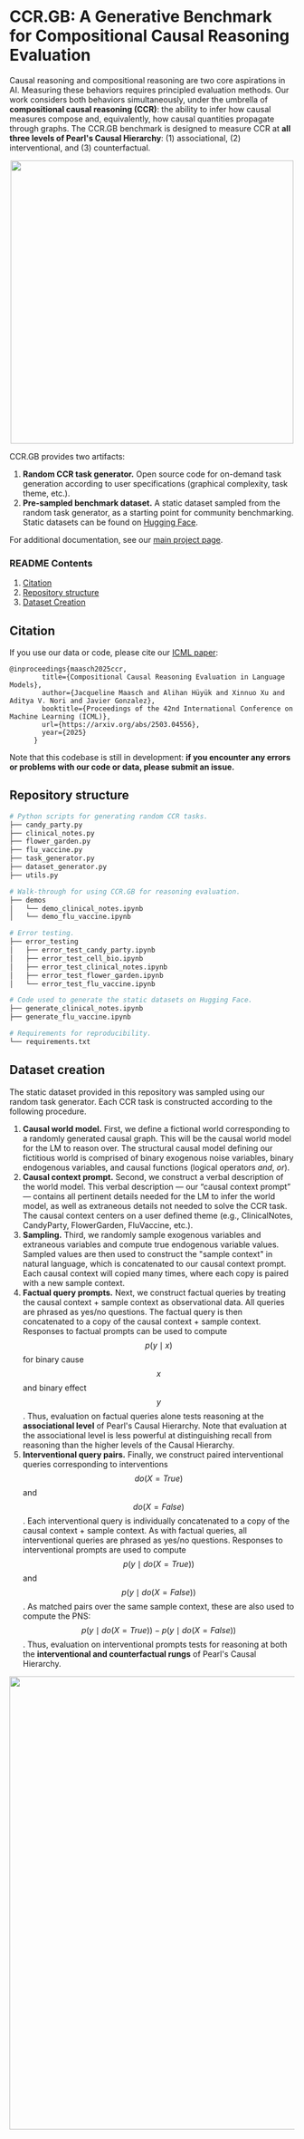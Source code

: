 # CCR.GB: A Generative Benchmark for Compositional Causal Reasoning Evaluation

Causal reasoning and compositional reasoning are two core aspirations in AI. Measuring these behaviors requires principled evaluation methods. Our work considers both behaviors simultaneously, under the umbrella of **compositional causal reasoning (CCR)**: the ability to infer how causal measures compose and, equivalently, how causal quantities propagate through graphs. The CCR.GB benchmark is designed to measure CCR at **all three levels of Pearl's Causal Hierarchy**: (1) associational, (2) interventional, and (3) counterfactual.

<p align="center">
    <img src="https://jmaasch.github.io/ccr/static/images/pch.png" width="500">
</p>


CCR.GB provides two artifacts:

1. **Random CCR task generator.** Open source code for on-demand task generation according to user specifications (graphical complexity, task theme, etc.).
2. **Pre-sampled benchmark dataset.** A static dataset sampled from the random task generator, as a starting point for community benchmarking. Static datasets can be found on [Hugging Face](https://huggingface.co/datasets/jmaasch/compositional_causal_reasoning).

For additional documentation, see our [main project page](https://jmaasch.github.io/ccr/).

### README Contents
1. [Citation](#Citation)
2. [Repository structure](#Repository-structure)
3. [Dataset Creation](#Dataset-Creation)

## Citation

If you use our data or code, please cite our [ICML paper](https://arxiv.org/abs/2503.04556):

```
@inproceedings{maasch2025ccr,
        title={Compositional Causal Reasoning Evaluation in Language Models},
        author={Jacqueline Maasch and Alihan Hüyük and Xinnuo Xu and Aditya V. Nori and Javier Gonzalez},
        booktitle={Proceedings of the 42nd International Conference on Machine Learning (ICML)},
        url={https://arxiv.org/abs/2503.04556},
        year={2025}
      }
```

Note that this codebase is still in development: **if you encounter any errors or problems with our code or data, please submit an issue.**

## Repository structure

```bash
# Python scripts for generating random CCR tasks.
├── candy_party.py
├── clinical_notes.py
├── flower_garden.py
├── flu_vaccine.py
├── task_generator.py
├── dataset_generator.py
├── utils.py

# Walk-through for using CCR.GB for reasoning evaluation.
├── demos
│   └── demo_clinical_notes.ipynb
│   └── demo_flu_vaccine.ipynb

# Error testing.
├── error_testing
│   ├── error_test_candy_party.ipynb
│   ├── error_test_cell_bio.ipynb
│   ├── error_test_clinical_notes.ipynb
│   ├── error_test_flower_garden.ipynb
│   └── error_test_flu_vaccine.ipynb

# Code used to generate the static datasets on Hugging Face.
├── generate_clinical_notes.ipynb
├── generate_flu_vaccine.ipynb

# Requirements for reproducibility.
└── requirements.txt
```


## Dataset creation

The static dataset provided in this repository was sampled using our random task generator. Each CCR task is constructed according to the following procedure.

1. **Causal world model.** First, we define a fictional world corresponding to a randomly generated causal graph. 
  This will be the causal world model for the LM to reason over. The structural causal model defining our fictitious world is 
  comprised of binary exogenous noise variables, binary endogenous variables, and causal functions (logical operators *and*, *or*).
2. **Causal context prompt.** Second, we construct a verbal description of the world model. This verbal description — our 
  “causal context prompt” — contains all pertinent details needed for the LM to infer the world model, as well as extraneous details not needed to solve the CCR task. 
  The causal context centers on a user defined theme (e.g., ClinicalNotes, CandyParty, FlowerGarden, FluVaccine, etc.).
3. **Sampling.** Third, we randomly sample exogenous variables and extraneous variables and compute true endogenous variable values. 
  Sampled values are then used to construct the "sample context" in natural language, which is concatenated to our causal context prompt. Each causal context will copied 
  many times, where each copy is paired with a new sample context.
4. **Factual query prompts.** Next, we construct factual queries by treating the causal context + sample context as observational data. 
  All queries are phrased as yes/no questions. The factual query is then concatenated to a copy of the causal context + sample context. Responses to factual prompts
  can be used to compute $$p(y \mid x)$$ for binary cause $$x$$ and binary effect $$y$$. Thus, evaluation on factual queries alone tests reasoning at the <b>associational level</b> 
  of Pearl's Causal Hierarchy. Note that evaluation at the associational level is less powerful at distinguishing recall from reasoning than the higher levels 
  of the Causal Hierarchy. 
5. **Interventional query pairs.** Finally, we construct paired interventional queries corresponding to interventions $$do(X = True)$$ and $$do(X = False)$$. 
  Each interventional query is individually concatenated to a copy of the causal context + sample context. 
  As with factual queries, all interventional queries are phrased as yes/no questions. Responses to interventional prompts are used to compute $$p(y \mid do(X = True))$$ 
  and $$p(y \mid do(X = False))$$. As matched pairs over the same sample context, these are also used to compute the PNS: $$p(y \mid do(X = True)) - p(y \mid do(X = False))$$. Thus, evaluation on interventional prompts tests for reasoning at both the <b>interventional and counterfactual rungs</b> of Pearl's Causal Hierarchy.


<p align="center">
    <img src="https://jmaasch.github.io/ccr/static/images/prompt.png" width="800">
</p>

